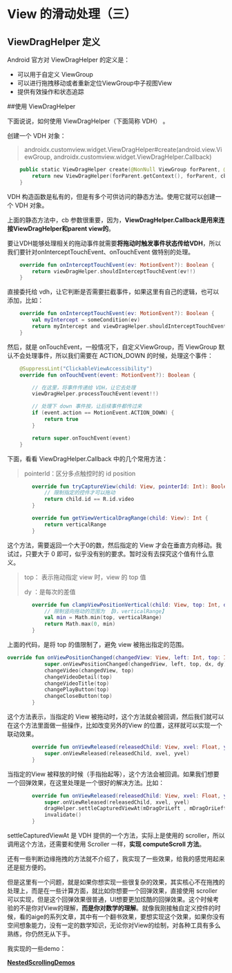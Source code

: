 # View 的滑动处理（三）

## ViewDragHelper 定义

Android 官方对 ViewDragHelper 的定义是：

- 可以用于自定义 ViewGroup
- 可以进行拖拽移动或者重新定位ViewGroup中子视图View
- 提供有效操作和状态追踪



##使用 ViewDragHelper

下面说说，如何使用 ViewDragHelper（下面简称 VDH） 。



创建一个 VDH 对象：

> androidx.customview.widget.ViewDragHelper#create(android.view.ViewGroup, androidx.customview.widget.ViewDragHelper.Callback)

```kotlin
    public static ViewDragHelper create(@NonNull ViewGroup forParent, @NonNull Callback cb) {
        return new ViewDragHelper(forParent.getContext(), forParent, cb);
    }
```

VDH 构造函数是私有的，但是有多个可供访问的静态方法。使用它就可以创建一个 VDH 对象。

上面的静态方法中，cb 参数很重要，因为，**ViewDragHelper.Callback是用来连接ViewDragHelper和parent view的**。



要让VDH能够处理相关的拖动事件就需要**将拖动时触发事件状态传给VDH**，所以我们要针对onInterceptTouchEvent、onTouchEvent 做特别的处理。

```kotlin
    override fun onInterceptTouchEvent(ev: MotionEvent?): Boolean {
        return viewDragHelper.shouldInterceptTouchEvent(ev!!)
    }
```

直接委托给 vdh，让它判断是否需要拦截事件，如果这里有自己的逻辑，也可以添加，比如：

```kotlin
    override fun onInterceptTouchEvent(ev: MotionEvent?): Boolean {
        val myIntercept = someCondition(ev)
        return myIntercept and viewDragHelper.shouldInterceptTouchEvent(ev!!)
    }
```

然后，就是 onTouchEvent，一般情况下，自定义ViewGroup，而 ViewGroup 默认不会处理事件，所以我们需要在 ACTION_DOWN 的时候，处理这个事件：

```kotlin
    @SuppressLint("ClickableViewAccessibility")
    override fun onTouchEvent(event: MotionEvent?): Boolean {

        // 在这里，将事件传递给 VDH，让它去处理
        viewDragHelper.processTouchEvent(event!!)

        // 处理下 down 事件按，让后续事件都传过来
        if (event.action == MotionEvent.ACTION_DOWN) {
            return true
        }

        return super.onTouchEvent(event)
    }
```



下面，看看 ViewDragHelper.Callback 中的几个常用方法：

> pointerId：区分多点触控时的 id position

```kotlin
        override fun tryCaptureView(child: View, pointerId: Int): Boolean {
            // 限制指定的控件才可以拖动
            return child.id == R.id.video
        }
```



```kotlin
        override fun getViewVerticalDragRange(child: View): Int {
            return verticalRange
        }
```

这个方法，需要返回一个大于0的数，然后指定的 View 才会在垂直方向移动。我试过，只要大于 0 即可，似乎没有别的要求。暂时没有去探究这个值有什么意义。



> top： 表示拖动指定 view 时，view 的 top 值
>
> dy ：是每次的差值

```kotlin
        override fun clampViewPositionVertical(child: View, top: Int, dy: Int): Int {
            // 限制竖向拖动的范围为 【0，verticalRange】
            val min = Math.min(top, verticalRange)
            return Math.max(0, min)
        }
```

上面的代码，是将 top 的值限制了，避免 view 被拖出指定的范围。



```kotlin
override fun onViewPositionChanged(changedView: View, left: Int, top: Int, dx: Int, dy: Int) {
            super.onViewPositionChanged(changedView, left, top, dx, dy)
            changeVideo(changedView, top)
            changeVideoDetail(top)
            changeVideoTitle(top)
            changePlayButton(top)
            changeCloseButton(top)
        }
```

这个方法表示，当指定的 View 被拖动时，这个方法就会被回调，然后我们就可以在这个方法里面做一些操作，比如改变另外的View 的位置，这样就可以实现一个联动效果。



```kotlin
        override fun onViewReleased(releasedChild: View, xvel: Float, yvel: Float) {
            super.onViewReleased(releasedChild, xvel, yvel)
        }
```

当指定的View 被释放的时候（手指抬起等），这个方法会被回调。如果我们想要一个回弹效果，在这里处理是一个很好的解决方法。比如：

```kotlin
        override fun onViewReleased(releasedChild: View, xvel: Float, yvel: Float) {
            super.onViewReleased(releasedChild, xvel, yvel)
            dragHelper.settleCapturedViewAt(mDragOriLeft , mDragOriLeft)
            invalidate()
        }
```

settleCapturedViewAt 是 VDH 提供的一个方法，实际上是使用的 scroller，所以调用这个方法，还需要和使用 Scroller 一样，**实现 computeScroll 方法**。



还有一些判断边缘拖拽的方法就不介绍了，我实现了一些效果，给我的感觉用起来还是挺方便的。

但是这里有一个问题，就是如果你想实现一些很复杂的效果，其实核心不在拖拽的处理上，而是在一些计算方面，就比如你想要一个回弹效果，直接使用 scroller 可以实现，但是这个回弹效果很普通，UI想要更加炫酷的回弹效果。这个时候考验的不是你对View的理解，**而是你对数学的理解**。就像我刚接触自定义控件的时候，看的aige的系列文章，其中有一个翻书效果，要想实现这个效果，如果你没有空间想象能力，没有一定的数学知识，无论你对View的绘制，对各种工具有多么熟练，你仍然无从下手。



我实现的一些demo：

[**NestedScrollingDemos**](<https://github.com/aprz512/NestedScrollingDemos>)


